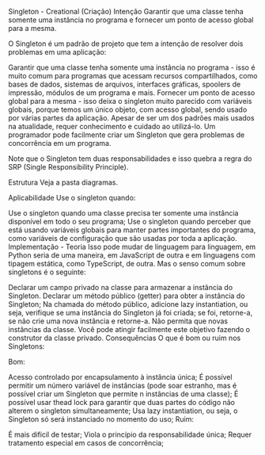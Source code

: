 Singleton - Creational (Criação)
Intenção
Garantir que uma classe tenha somente uma instância no programa e fornecer um ponto de acesso global para a mesma.


O Singleton é um padrão de projeto que tem a intenção de resolver dois problemas em uma aplicação:

Garantir que uma classe tenha somente uma instância no programa - isso é muito comum para programas que acessam recursos compartilhados, como bases de dados, sistemas de arquivos, interfaces gráficas, spoolers de impressão, módulos de um programa e mais.
Fornecer um ponto de acesso global para a mesma - isso deixa o singleton muito parecido com variáveis globais, porque temos um único objeto, com acesso global, sendo usado por várias partes da aplicação.
Apesar de ser um dos padrões mais usados na atualidade, requer conhecimento e cuidado ao utilizá-lo. Um programador pode facilmente criar um Singleton que gera problemas de concorrência em um programa.

Note que o Singleton tem duas responsabilidades e isso quebra a regra do SRP (Single Responsibility Principle).

Estrutura
Veja a pasta diagramas.

Aplicabilidade
Use o singleton quando:

Use o singleton quando uma classe precisa ter somente uma instância disponível em todo o seu programa;
Use o singleton quando perceber que está usando variáveis globais para manter partes importantes do programa, como variáveis de configuração que são usadas por toda a aplicação.
Implementação - Teoria
Isso pode mudar de linguagem para linguagem, em Python seria de uma maneira, em JavaScript de outra e em linguagens com tipagem estática, como TypeScript, de outra. Mas o senso comum sobre singletons é o seguinte:

Declarar um campo privado na classe para armazenar a instância do Singleton.
Declarar um método público (getter) para obter a instância do Singleton;
Na chamada do método público, adicione lazy instantiation, ou seja, verifique se uma instância do Singleton já foi criada; se foi, retorne-a, se não crie uma nova instância e retorne-a.
Não permita que novas instâncias da classe. Você pode atingir facilmente este objetivo fazendo o construtor da classe privado.
Consequências
O que é bom ou ruim nos Singletons:

Bom:

Acesso controlado por encapsulamento à instância única;
É possível permitir um número variável de instâncias (pode soar estranho, mas é possível criar um Singleton que permite n instâncias de uma classe);
É possível usar thead lock para garantir que duas partes do código não alterem o singleton simultaneamente;
Usa lazy instantiation, ou seja, o Singleton só será instanciado no momento do uso;
Ruim:

É mais difícil de testar;
Viola o princípio da responsabilidade única;
Requer tratamento especial em casos de concorrência;
